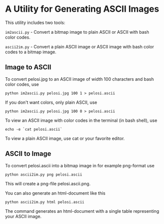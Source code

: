 A Utility for Generating ASCII Images
=====================================

This utility includes two tools:

`im2ascii.py` - Convert a bitmap image to plain ASCII or ASCII with bash
                color codes.

`ascii2im.py` - Convert a plain ASCII image or ASCII image with bash
                color codes to a bitmap image.

Image to ASCII
--------------

To convert pelosi.jpg to an ASCII image of width 100 characters and
bash color codes, use

   `python im2ascii.py pelosi.jpg 100 1 > pelosi.ascii`

If you don't want colors, only plain ASCII, use

   `python im2ascii.py pelosi.jpg 100 0 > pelosi.ascii`

To view an ASCII image with color codes in the terminal (in bash
shell), use

   <code>echo -e \`cat pelosi.ascii\`</code>

To view a plain ASCII image, use cat or your favorite editor.

ASCII to Image
--------------

To convert pelosi.ascii into a bitmap image in for example png-format
use

  `python ascii2im.py png pelosi.ascii`

This will create a png-file pelosi.ascii.png.

You can also generate an html-document like this

  `python ascii2im.py html pelosi.ascii`

The command generates an html-document with a single table
representing your ASCII image.